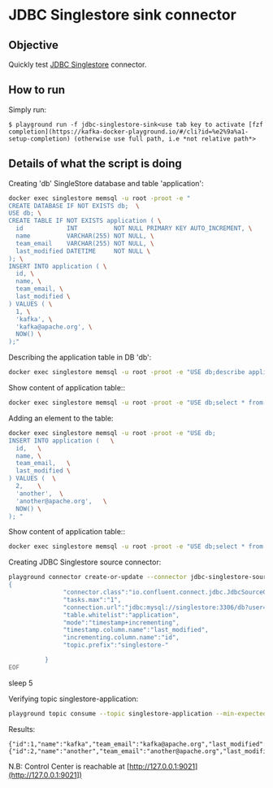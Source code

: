 # JDBC Singlestore sink connector

## Objective

Quickly test [JDBC Singlestore](https://docs.confluent.io/current/connect/kafka-connect-jdbc/source-connector/index.html#kconnect-long-jdbc-source-connector) connector.


## How to run

Simply run:

```
$ playground run -f jdbc-singlestore-sink<use tab key to activate [fzf completion](https://kafka-docker-playground.io/#/cli?id=%e2%9a%a1-setup-completion) (otherwise use full path, i.e *not relative path*>
```

## Details of what the script is doing


Creating 'db' SingleStore database and table 'application':

```bash
docker exec singlestore memsql -u root -proot -e "
CREATE DATABASE IF NOT EXISTS db;  \
USE db; \
CREATE TABLE IF NOT EXISTS application ( \
  id            INT          NOT NULL PRIMARY KEY AUTO_INCREMENT, \
  name          VARCHAR(255) NOT NULL, \
  team_email    VARCHAR(255) NOT NULL, \
  last_modified DATETIME     NOT NULL \
); \
INSERT INTO application ( \
  id, \
  name, \
  team_email, \
  last_modified \
) VALUES ( \
  1, \
  'kafka', \
  'kafka@apache.org', \
  NOW() \
);"
```

Describing the application table in DB 'db':

```bash
docker exec singlestore memsql -u root -proot -e "USE db;describe application"
```

Show content of application table::

```bash
docker exec singlestore memsql -u root -proot -e "USE db;select * from application"
```

Adding an element to the table:

```bash
docker exec singlestore memsql -u root -proot -e "USE db;
INSERT INTO application (   \
  id,   \
  name, \
  team_email,   \
  last_modified \
) VALUES (  \
  2,    \
  'another',  \
  'another@apache.org',   \
  NOW() \
); "
```

Show content of application table::

```bash
docker exec singlestore memsql -u root -proot -e "USE db;select * from application"
```

Creating JDBC Singlestore source connector:

```bash
playground connector create-or-update --connector jdbc-singlestore-source << EOF
{
               "connector.class":"io.confluent.connect.jdbc.JdbcSourceConnector",
               "tasks.max":"1",
               "connection.url":"jdbc:mysql://singlestore:3306/db?user=root&password=root&useSSL=false",
               "table.whitelist":"application",
               "mode":"timestamp+incrementing",
               "timestamp.column.name":"last_modified",
               "incrementing.column.name":"id",
               "topic.prefix":"singlestore-"

          }
EOF
```

sleep 5

Verifying topic singlestore-application:

```bash
playground topic consume --topic singlestore-application --min-expected-messages 2 --timeout 60
```

Results:

```
{"id":1,"name":"kafka","team_email":"kafka@apache.org","last_modified":1644341162000}
{"id":2,"name":"another","team_email":"another@apache.org","last_modified":1644341163000}
```

N.B: Control Center is reachable at [http://127.0.0.1:9021](http://127.0.0.1:9021])
